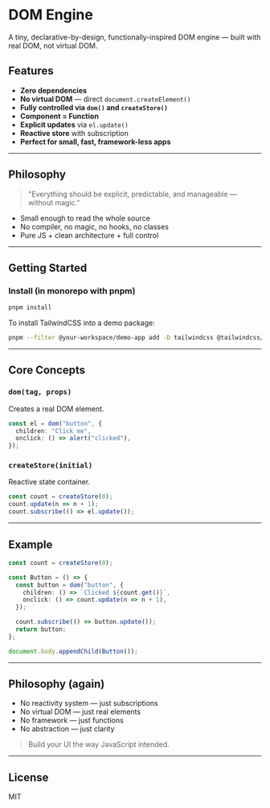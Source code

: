 # DOM Engine

A tiny, declarative-by-design, functionally-inspired DOM engine — built with real DOM, not virtual DOM.

## Features

- **Zero dependencies**
- **No virtual DOM** — direct `document.createElement()`
- **Fully controlled via `dom()` and `createStore()`**
- **Component = Function**
- **Explicit updates** via `el.update()`
- **Reactive store** with subscription
- **Perfect for small, fast, framework-less apps**

---

## Philosophy

> "Everything should be explicit, predictable, and manageable — without magic."

- Small enough to read the whole source
- No compiler, no magic, no hooks, no classes
- Pure JS + clean architecture + full control

---

## Getting Started

### Install (in monorepo with pnpm)

```bash
pnpm install
```

To install TailwindCSS into a demo package:
```bash
pnpm --filter @your-workspace/demo-app add -D tailwindcss @tailwindcss/vite
```

---

## Core Concepts

### `dom(tag, props)`
Creates a real DOM element.
```ts
const el = dom("button", {
  children: "Click me",
  onclick: () => alert("clicked"),
});
```

### `createStore(initial)`
Reactive state container.
```ts
const count = createStore(0);
count.update(n => n + 1);
count.subscribe(() => el.update());
```

---

## Example

```ts
const count = createStore(0);

const Button = () => {
  const button = dom("button", {
    children: () => `Clicked ${count.get()}`,
    onclick: () => count.update(n => n + 1),
  });

  count.subscribe(() => button.update());
  return button;
};

document.body.appendChild(Button());
```

---

## Philosophy (again)

- No reactivity system — just subscriptions
- No virtual DOM — just real elements
- No framework — just functions
- No abstraction — just clarity

> Build your UI the way JavaScript intended.

---

## License
MIT


